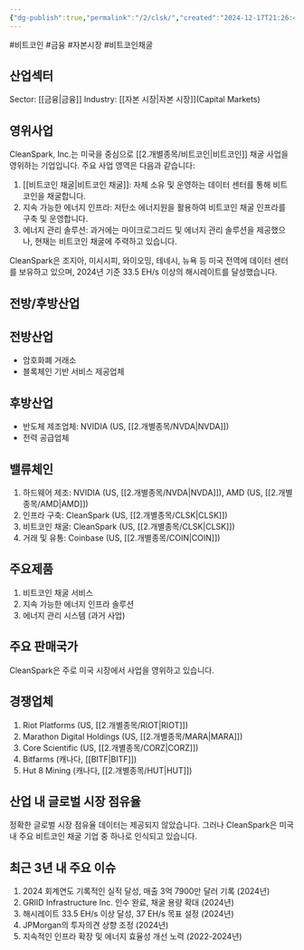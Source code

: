 ```yaml
---
{"dg-publish":true,"permalink":"/2/clsk/","created":"2024-12-17T21:26:43.167+09:00","updated":"2025-07-29T21:37:04.477+09:00"}
---
```


#비트코인 #금융 #자본시장 #비트코인채굴

## 산업섹터

Sector: [[금융\|금융]]
Industry: [[자본 시장\|자본 시장]](Capital Markets)

## 영위사업

CleanSpark, Inc.는 미국을 중심으로 [[2.개별종목/비트코인\|비트코인]] 채굴 사업을 영위하는 기업입니다. 주요 사업 영역은 다음과 같습니다:

1. [[비트코인 채굴\|비트코인 채굴]]: 자체 소유 및 운영하는 데이터 센터를 통해 비트코인을 채굴합니다.
2. 지속 가능한 에너지 인프라: 저탄소 에너지원을 활용하여 비트코인 채굴 인프라를 구축 및 운영합니다.
3. 에너지 관리 솔루션: 과거에는 마이크로그리드 및 에너지 관리 솔루션을 제공했으나, 현재는 비트코인 채굴에 주력하고 있습니다.

CleanSpark은 조지아, 미시시피, 와이오밍, 테네시, 뉴욕 등 미국 전역에 데이터 센터를 보유하고 있으며, 2024년 기준 33.5 EH/s 이상의 해시레이트를 달성했습니다.

## 전방/후방산업

## 전방산업

- 암호화폐 거래소
- 블록체인 기반 서비스 제공업체

## 후방산업

- 반도체 제조업체: NVIDIA (US, [[2.개별종목/NVDA\|NVDA]])
- 전력 공급업체

## 밸류체인

1. 하드웨어 제조: NVIDIA (US, [[2.개별종목/NVDA\|NVDA]]), AMD (US, [[2.개별종목/AMD\|AMD]])
2. 인프라 구축: CleanSpark (US, [[2.개별종목/CLSK\|CLSK]])
3. 비트코인 채굴: CleanSpark (US, [[2.개별종목/CLSK\|CLSK]])
4. 거래 및 유통: Coinbase (US, [[2.개별종목/COIN\|COIN]])

## 주요제품

1. 비트코인 채굴 서비스
2. 지속 가능한 에너지 인프라 솔루션
3. 에너지 관리 시스템 (과거 사업)

## 주요 판매국가

CleanSpark은 주로 미국 시장에서 사업을 영위하고 있습니다.

## 경쟁업체

1. Riot Platforms (US, [[2.개별종목/RIOT\|RIOT]])
2. Marathon Digital Holdings (US, [[2.개별종목/MARA\|MARA]])
3. Core Scientific (US, [[2.개별종목/CORZ\|CORZ]])
4. Bitfarms (캐나다, [[BITF\|BITF]])
5. Hut 8 Mining (캐나다, [[2.개별종목/HUT\|HUT]])

## 산업 내 글로벌 시장 점유율

정확한 글로벌 시장 점유율 데이터는 제공되지 않았습니다. 그러나 CleanSpark은 미국 내 주요 비트코인 채굴 기업 중 하나로 인식되고 있습니다.

## 최근 3년 내 주요 이슈

1. 2024 회계연도 기록적인 실적 달성, 매출 3억 7900만 달러 기록 (2024년)
2. GRIID Infrastructure Inc. 인수 완료, 채굴 용량 확대 (2024년)
3. 해시레이트 33.5 EH/s 이상 달성, 37 EH/s 목표 설정 (2024년)
4. JPMorgan의 투자의견 상향 조정 (2024년)
5. 지속적인 인프라 확장 및 에너지 효율성 개선 노력 (2022-2024년)